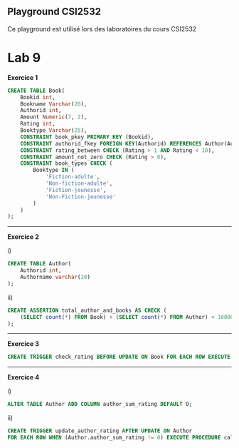 ## Playground CSI2532

Ce playground est utilisé lors des laboratoires du cours CSI2532

# Lab 9

**Exercice 1**

```sql
CREATE TABLE Book(
	Bookid int,
	Bookname Varchar(20),
	Authorid int,
	Amount Numeric(7, 2),
	Rating int,
	Booktype Varchar(25),
	CONSTRAINT book_pkey PRIMARY KEY (Bookid),
	CONSTRAINT authorid_fkey FOREIGN KEY(Authorid) REFERENCES Author(Authorid) ON UPDATE CASCADE ON DELETE CASCADE,
	CONSTRAINT rating_between CHECK (Rating > 1 AND Rating < 10),
	CONSTRAINT amount_not_zero CHECK (Rating > 0),
	CONSTRAINT book_types CHECK (
		Booktype IN (
			'Fiction-adulte',
			'Non-fiction-adulte',
			'Fiction-jeunesse',
			'Non-Fiction-jeunesse'
		)
	)
);
```

---

**Exercice 2**

i)
```sql
CREATE TABLE Author(
	Authorid int,
	Authorname varchar(20)
);
```

ii)
```sql
CREATE ASSERTION total_author_and_books AS CHECK ( 
    (SELECT count(*) FROM Book) + (SELECT count(*) FROM Author) < 10000
);
```

---

**Exercice 3**

```sql
CREATE TRIGGER check_rating BEFORE UPDATE ON Book FOR EACH ROW EXECUTE PROCEDURE check_book_rating();
```

---

**Exercice 4**

i)
```sql
ALTER TABLE Author ADD COLUMN author_sum_rating DEFAULT O;
```

ii)
```sql
CREATE TRIGGER update_author_rating AFTER UPDATE ON Author
FOR EACH ROW WHEN (Author.author_sum_rating != 0) EXECUTE PROCEDURE calculate_author_rating_sum();
```
